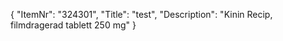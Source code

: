 {
  "ItemNr": "324301",
  "Title": "test",
  "Description": "Kinin Recip, filmdragerad tablett 250 mg"
}